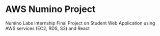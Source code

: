 # AWS Numino Project
Numino Labs Internship Final Project on Student Web Application using AWS services (EC2, RDS, S3) and React
